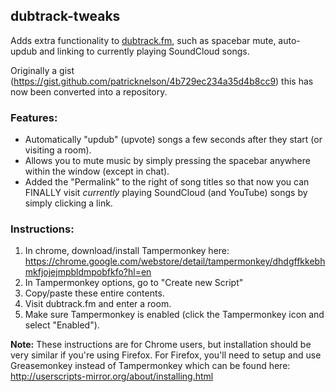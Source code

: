 ## dubtrack-tweaks

Adds extra functionality to [dubtrack.fm](https://www.dubtrack.fm), such as spacebar mute, auto-updub and linking to currently playing SoundCloud songs.

Originally a gist (https://gist.github.com/patricknelson/4b729ec234a35d4b8cc9) this has now been converted into a repository.

### Features:


 - Automatically "updub" (upvote) songs a few seconds after they start (or visiting a room).
 - Allows you to mute music by simply pressing the spacebar anywhere within the window (except in chat).
 - Added the "Permalink" to the right of song titles so that now you can FINALLY visit *currently*
   playing SoundCloud (and YouTube) songs by simply clicking a link.

### Instructions:

1. In chrome, download/install Tampermonkey here: https://chrome.google.com/webstore/detail/tampermonkey/dhdgffkkebhmkfjojejmpbldmpobfkfo?hl=en
2. In Tampermonkey options, go to "Create new Script"
3. Copy/paste these entire contents.
4. Visit dubtrack.fm and enter a room.
5. Make sure Tampermonkey is enabled (click the Tampermonkey icon and select "Enabled").

**Note:** These instructions are for Chrome users, but installation should be very similar if you're using Firefox. For Firefox, you'll need to setup and use Greasemonkey instead of Tampermonkey which can be found here: http://userscripts-mirror.org/about/installing.html
